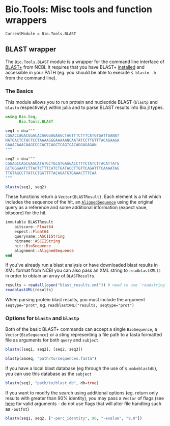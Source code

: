 # Bio.Tools: Misc tools and function wrappers

```@meta
CurrentModule = Bio.Tools.BLAST
```

## BLAST wrapper

The `Bio.Tools.BLAST` module is a wrapper for the command line interface of [BLAST+](https://www.ncbi.nlm.nih.gov/books/NBK279690/) from NCBI. It requires that you have BLAST+ [installed](https://www.ncbi.nlm.nih.gov/books/NBK279671/) and accessible in your PATH (eg. you should be able to execute `$ blastn -h` from the command line).

### The Basics

This module allows you to run protein and nucleotide BLAST (`blastp` and `blastn` respectively) within julia and to parse BLAST results into Bio.jl types.

```julia
using Bio.Seq,
      Bio.Tools.BLAST

seq1 = dna"""
CGGACCAGACGGACACAGGGAGAAGCTAGTTTCTTTCATGTGATTGANAT
NATGACTCTACTCCTAAAAGGGAAAAANCAATATCCTTGTTTACAGAAGA
GAAACAAACAAGCCCCACTCAGCTCAGTCACAGGAGAGAN
"""

seq2 = dna"""
CGGAGCCAGCGAGCATATGCTGCATGAGGACCTTTCTATCTTACATTATG
GCTGGGAATCTTACTCTTTCATCTGATACCTTGTTCAGATTTCAAAATAG
TTGTAGCCTTATCCTGGTTTTACAGATGTGAAACTTTCAA
"""

blastn(seq1, seq2)
```

These functions return a `Vector{BLASTResult}`. Each element is a hit which includes the sequence of the hit, an [`AlignedSequence`](http://biojulia.github.io/Bio.jl/latest/man/alignments/) using the original query as a reference and some additional information (expect vaue, bitscore) for the hit.

```julia
immutable BLASTResult
    bitscore::Float64
    expect::Float64
    queryname::ASCIIString
    hitname::ASCIIString
    hit::BioSequence
    alignment::AlignedSequence
end
```

If you've already run a blast analysis or have downloaded blast results in XML format from NCBI you can also pass an XML string to `readblastXML()` in order to obtain an array of `BLASTResult`s.

```julia
results = readall(open("blast_results.xml")) # need to use `readstring` instead of `readall` for v0.5
readblastXML(results)
```

When parsing protein blast results, you must include the argument `seqtype="prot"`, eg. `readblastXML("results, seqtype="prot")`

### Options for `blastn` and `blastp`

Both of the basic BLAST+ commands can accept a single `BioSequence`, a `Vector{BioSequence}` or a sting representing a file path to a fasta formatted file as arguments for both `query` and `subject`.

```julia
blastn([seq1, seq2], [seq2, seq3])

blastp(aaseq, "path/to/sequences.fasta")
```

If you have a local blast database (eg through the use of `$ makeblastdb`), you can use this database as the `subject`

```julia
blastn(seq1, "path/to/blast_db", db=true)
```

If you want to modify the search using additional options (eg. return only results with greater than 90% identity), you may pass a `Vector` of flags (see [here](http://www.ncbi.nlm.nih.gov/books/NBK279675/) for valid arguments - do not use flags that will alter file handling such as `-outfmt`)

```julia
blastn(seq1, seq2, ["-perc_identity", 90, "-evalue", "9.0"])
```
